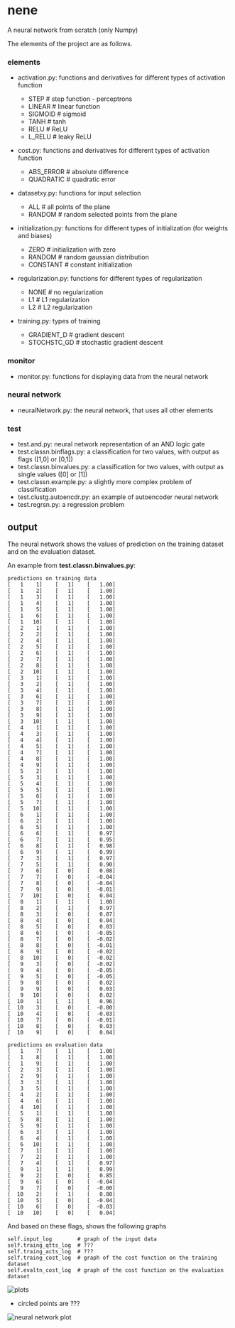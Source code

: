 # nene
A neural network from scratch (only Numpy)

The elements of the project are as follows.

### elements

- activation.py: functions and derivatives for different types of activation function

    - STEP     # step function - perceptrons
    - LINEAR   # linear function
    - SIGMOID  # sigmoid
    - TANH     # tanh
    - RELU     # ReLU
    - L_RELU   # leaky ReLU

- cost.py: functions and derivatives for different types of activation function

    - ABS_ERROR  # absolute difference
    - QUADRATIC  # quadratic error

- datasetxy.py: functions for input selection

    - ALL     # all points of the plane
    - RANDOM  # random selected points from the plane

- initialization.py: functions for different types of initialization (for weights and biases)

    - ZERO      # initialization with zero
    - RANDOM    # random gaussian distribution
    - CONSTANT  # constant initialization

- regularization.py: functions for different types of regularization

    - NONE  # no regularization
    - L1    # L1 regularization
    - L2    # L2 regularization

- training.py: types of training

    - GRADIENT_D   # gradient descent
    - STOCHSTC_GD  # stochastic gradient descent

### monitor

- monitor.py: functions for displaying data from the neural network

### neural network

- neuralNetwork.py: the neural network, that uses all other elements

### test

- test.and.py: neural network representation of an AND logic gate
- test.classn.binflags.py: a classification for two values, with output as flags ([1,0] or [0,1])
- test.classn.binvalues.py: a classification for two values, with output as single values ([0] or [1])
- test.classn.example.py: a slightly more complex problem of classification
- test.clustg.autoencdr.py: an example of autoencoder neural network
- test.regrsn.py: a regression problem

## output

The neural network shows the values of prediction on the training dataset and on the evaluation dataset.

An example from **test.classn.binvalues.py**:

    predictions on training data
    [   1    1]    [   1]    [   1.00]    
    [   1    2]    [   1]    [   1.00]    
    [   1    3]    [   1]    [   1.00]    
    [   1    4]    [   1]    [   1.00]    
    [   1    5]    [   1]    [   1.00]    
    [   1    6]    [   1]    [   1.00]    
    [   1   10]    [   1]    [   1.00]    
    [   2    1]    [   1]    [   1.00]    
    [   2    2]    [   1]    [   1.00]    
    [   2    4]    [   1]    [   1.00]    
    [   2    5]    [   1]    [   1.00]    
    [   2    6]    [   1]    [   1.00]    
    [   2    7]    [   1]    [   1.00]    
    [   2    8]    [   1]    [   1.00]    
    [   2   10]    [   1]    [   1.00]    
    [   3    1]    [   1]    [   1.00]    
    [   3    2]    [   1]    [   1.00]    
    [   3    4]    [   1]    [   1.00]    
    [   3    6]    [   1]    [   1.00]    
    [   3    7]    [   1]    [   1.00]    
    [   3    8]    [   1]    [   1.00]    
    [   3    9]    [   1]    [   1.00]    
    [   3   10]    [   1]    [   1.00]    
    [   4    1]    [   1]    [   1.00]    
    [   4    3]    [   1]    [   1.00]    
    [   4    4]    [   1]    [   1.00]    
    [   4    5]    [   1]    [   1.00]    
    [   4    7]    [   1]    [   1.00]    
    [   4    8]    [   1]    [   1.00]    
    [   4    9]    [   1]    [   1.00]    
    [   5    2]    [   1]    [   1.00]    
    [   5    3]    [   1]    [   1.00]    
    [   5    4]    [   1]    [   1.00]    
    [   5    5]    [   1]    [   1.00]    
    [   5    6]    [   1]    [   1.00]    
    [   5    7]    [   1]    [   1.00]    
    [   5   10]    [   1]    [   1.00]    
    [   6    1]    [   1]    [   1.00]    
    [   6    2]    [   1]    [   1.00]    
    [   6    5]    [   1]    [   1.00]    
    [   6    6]    [   1]    [   0.97]    
    [   6    7]    [   1]    [   0.95]    
    [   6    8]    [   1]    [   0.98]    
    [   6    9]    [   1]    [   0.99]    
    [   7    3]    [   1]    [   0.97]    
    [   7    5]    [   1]    [   0.90]    
    [   7    6]    [   0]    [   0.08]    
    [   7    7]    [   0]    [  -0.04]    
    [   7    8]    [   0]    [  -0.04]    
    [   7    9]    [   0]    [  -0.01]    
    [   7   10]    [   0]    [   0.04]    
    [   8    1]    [   1]    [   1.00]    
    [   8    2]    [   1]    [   0.97]    
    [   8    3]    [   0]    [   0.07]    
    [   8    4]    [   0]    [   0.04]    
    [   8    5]    [   0]    [   0.03]    
    [   8    6]    [   0]    [  -0.05]    
    [   8    7]    [   0]    [  -0.02]    
    [   8    8]    [   0]    [  -0.01]    
    [   8    9]    [   0]    [  -0.02]    
    [   8   10]    [   0]    [  -0.02]    
    [   9    3]    [   0]    [  -0.02]    
    [   9    4]    [   0]    [  -0.05]    
    [   9    5]    [   0]    [  -0.05]    
    [   9    8]    [   0]    [   0.02]    
    [   9    9]    [   0]    [   0.03]    
    [   9   10]    [   0]    [   0.02]    
    [  10    1]    [   1]    [   0.96]    
    [  10    3]    [   0]    [  -0.00]    
    [  10    4]    [   0]    [  -0.03]    
    [  10    7]    [   0]    [  -0.01]    
    [  10    8]    [   0]    [   0.03]    
    [  10    9]    [   0]    [   0.04]    

    predictions on evaluation data
    [   1    7]    [   1]    [   1.00]    
    [   1    8]    [   1]    [   1.00]    
    [   1    9]    [   1]    [   1.00]    
    [   2    3]    [   1]    [   1.00]    
    [   2    9]    [   1]    [   1.00]    
    [   3    3]    [   1]    [   1.00]    
    [   3    5]    [   1]    [   1.00]    
    [   4    2]    [   1]    [   1.00]    
    [   4    6]    [   1]    [   1.00]    
    [   4   10]    [   1]    [   1.00]    
    [   5    1]    [   1]    [   1.00]    
    [   5    8]    [   1]    [   1.00]    
    [   5    9]    [   1]    [   1.00]    
    [   6    3]    [   1]    [   1.00]    
    [   6    4]    [   1]    [   1.00]    
    [   6   10]    [   1]    [   1.00]    
    [   7    1]    [   1]    [   1.00]    
    [   7    2]    [   1]    [   1.00]    
    [   7    4]    [   1]    [   0.97]    
    [   9    1]    [   1]    [   0.99]    
    [   9    2]    [   0]    [   0.85]    
    [   9    6]    [   0]    [  -0.04]    
    [   9    7]    [   0]    [  -0.00]    
    [  10    2]    [   1]    [   0.80]    
    [  10    5]    [   0]    [  -0.04]    
    [  10    6]    [   0]    [  -0.03]    
    [  10   10]    [   0]    [   0.04]    

And based on these flags, shows the following graphs

    self.input_log        # graph of the input data
    self.traing_qtts_log  # ???
    self.traing_acts_log  # ???
    self.traing_cost_log  # graph of the cost function on the training dataset
    self.evaltn_cost_log  # graph of the cost function on the evaluation dataset

![plots](https://github.com/danielefdf/nene/blob/main/docs/plots.bmp)

- circled points are ???

![neural network plot](https://github.com/danielefdf/nene/blob/main/docs/nnplot.gif)





